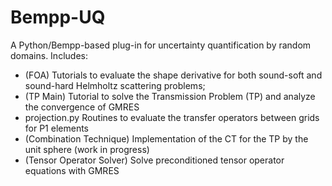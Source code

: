 # Bempp-UQ
A Python/Bempp-based plug-in for uncertainty quantification by random domains. 
Includes:
- (FOA) Tutorials to evaluate the shape derivative for both sound-soft and sound-hard Helmholtz scattering problems;
- (TP Main) Tutorial to solve the Transmission Problem (TP) and analyze the convergence of GMRES
- projection.py Routines to evaluate the transfer operators between grids for P1 elements
- (Combination Technique) Implementation of the CT for the TP by the unit sphere (work in progress)
- (Tensor Operator Solver) Solve preconditioned tensor operator equations with GMRES
